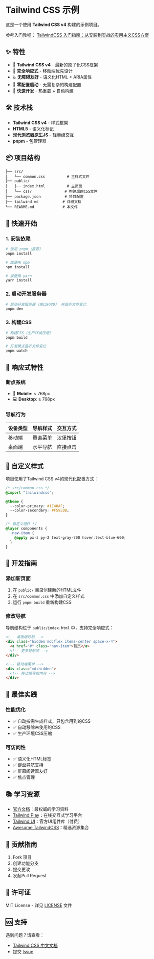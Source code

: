 # Tailwind CSS 示例

这是一个使用 **Tailwind CSS v4** 构建的示例项目。

参考入门教程：
[TailwindCSS 入门指南：从安装到实战的实用主义CSS方案](https://www.jeay.net/front/tailwind.html)

## ✨ 特性

- 🎨 **Tailwind CSS v4** - 最新的原子化CSS框架
- 📱 **完全响应式** - 移动端优先设计
- ♿ **无障碍友好** - 语义化HTML + ARIA属性
- 🎯 **零配置启动** - 无需复杂的构建配置
- 🚀 **快速开发** - 热重载 + 自动构建

## 🛠️ 技术栈

- **Tailwind CSS v4** - 样式框架
- **HTML5** - 语义化标记
- **现代浏览器原生JS** - 轻量级交互
- **pnpm** - 包管理器

## 📦 项目结构

```
├── src/
│   └── common.css          # 主样式文件
├── public/
│   ├── index.html          # 主页面
│   └── css/               # 构建后的CSS文件
├── package.json           # 项目配置
├── tailwind.md           # 详细文档
└── README.md             # 本文件
```

## 🚀 快速开始

### 1. 安装依赖

```bash
# 使用 pnpm（推荐）
pnpm install

# 或使用 npm
npm install

# 或使用 yarn
yarn install
```

### 2. 启动开发服务器

```bash
# 启动开发服务器（端口8080） 并监听文件变化
pnpm dev
```

### 3. 构建CSS

```bash
# 构建CSS（生产环境压缩）
pnpm build

# 开发模式监听文件变化
pnpm watch
```

## 📱 响应式特性

### 断点系统

- 📱 **Mobile**: < 768px
- 💻 **Desktop**: ≥ 768px

### 导航行为

| 设备类型 | 导航样式 | 交互方式 |
|---------|----------|----------|
| 移动端 | 垂直菜单 | 汉堡按钮 |
| 桌面端 | 水平导航 | 直接点击 |

## 🎨 自定义样式

项目使用了Tailwind CSS v4的现代化配置方式：

```css
/* src/common.css */
@import "tailwindcss";

@theme {
  --color-primary: #1E40AF;
  --color-secondary: #F59E0B;
}

/* 自定义组件 */
@layer components {
  .nav-item {
    @apply px-3 py-2 text-gray-700 hover:text-blue-600;
  }
}
```

## 📝 开发指南

### 添加新页面

1. 在 `public/` 目录创建新的HTML文件
2. 在 `src/common.css` 中添加自定义样式
3. 运行 `pnpm build` 重新构建CSS

### 修改导航

导航结构位于 `public/index.html` 中，支持完全响应式：

```html
<!-- 桌面端导航 -->
<div class="hidden md:flex items-center space-x-4">
  <a href="#" class="nav-item">首页</a>
  <!-- 更多导航项 -->
</div>

<!-- 移动端菜单 -->
<div class="md:hidden">
  <!-- 移动端导航内容 -->
</div>
```

## 🎯 最佳实践

### 性能优化

- ✅ 自动按需生成样式，只包含用到的CSS
- ✅ 自动移除未使用的CSS
- ✅ 生产环境CSS压缩

### 可访问性

- ✅ 语义化HTML标签
- ✅ 键盘导航支持
- ✅ 屏幕阅读器友好
- ✅ 焦点管理

## 📚 学习资源

- [官方文档](https://tailwindcss.com/docs)：最权威的学习资料
- [Tailwind Play](https://play.tailwindcss.com)：在线交互式学习平台
- [Tailwind UI](https://tailwindui.com)：官方UI组件库（付费）
- [Awesome TailwindCSS](https://github.com/aniftyco/awesome-tailwindcss)：精选资源集合


## 🤝 贡献指南

1. Fork 项目
2. 创建功能分支
3. 提交更改
4. 发起Pull Request

## 📄 许可证

MIT License - 详见 [LICENSE](LICENSE) 文件

## 🆘 支持

遇到问题？请查看：

- [Tailwind CSS 中文文档](https://www.tailwindcss.cn)
- 提交 [Issue](https://github.com/jeeaay/tailwindcss4-init/issues)